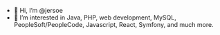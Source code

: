 - 👋 Hi, I’m @jersoe
- 👀 I’m interested in Java, PHP, web development, MySQL, PeopleSoft/PeopleCode, Javascript, React, Symfony, and much more.

<!---
jersoe/jersoe is a ✨ special ✨ repository because its `README.md` (this file) appears on your GitHub profile.
You can click the Preview link to take a look at your changes.
--->
